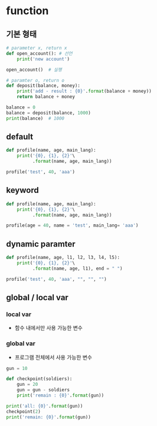 # function
## 기본 형태
```python
# parameter x, return x
def open_account(): # 선언
    print('new account')

open_account()  # 실행

# paramter o, return o
def deposit(balance, money):
    print('add - result : {0}'.format(balance + money))
    return balance + money

balance = 0
balance = deposit(balance, 1000)
print(balance)  # 1000
```
## default
```python
def profile(name, age, main_lang):
    print('{0}, {1}, {2}'\
          .format(name, age, main_lang))

profile('test', 40, 'aaa')
```

## keyword
```python
def profile(name, age, main_lang):
    print('{0}, {1}, {2}'\
          .format(name, age, main_lang))

profile(age = 40, name = 'test', main_lang= 'aaa')
```

## dynamic paramter
```python
def profile(name, age, l1, l2, l3, l4, l5):
    print('{0}, {1}, {2}'\
          .format(name, age, l1), end = " ")

profile('test', 40, 'aaa', "", "", "")
```

## global / local var
### local var
- 함수 내에서만 사용 가능한 변수

### global var
- 프로그램 전체에서 사용 가능한 변수

```python
gun = 10

def checkpoint(soldiers):
    gun = 20
    gun = gun - soldiers
    print('remain : {0}'.format(gun))

print('all: {0}'.format(gun))
checkpoint(2)
print('remain: {0}'.format(gun))
```